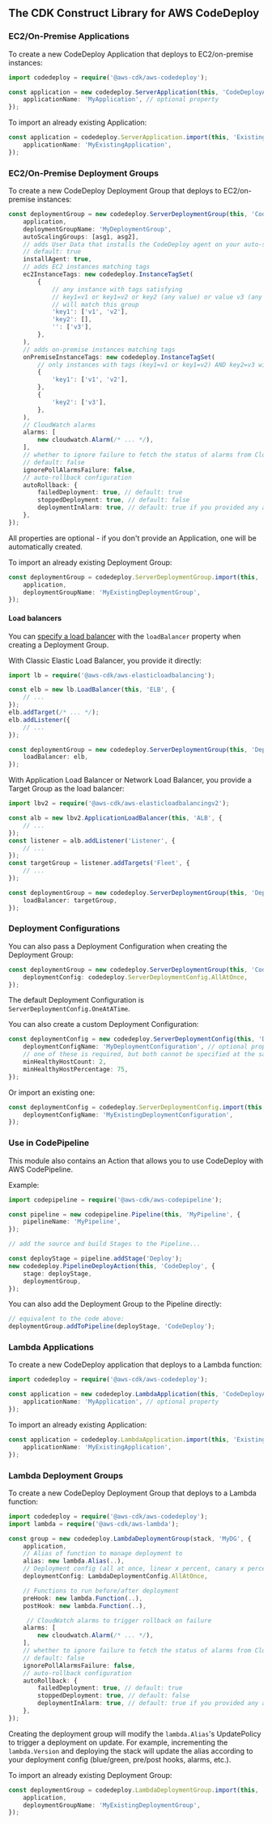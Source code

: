 ## The CDK Construct Library for AWS CodeDeploy

### EC2/On-Premise Applications

To create a new CodeDeploy Application that deploys to EC2/on-premise instances:

```ts
import codedeploy = require('@aws-cdk/aws-codedeploy');

const application = new codedeploy.ServerApplication(this, 'CodeDeployApplication', {
    applicationName: 'MyApplication', // optional property
});
```

To import an already existing Application:

```ts
const application = codedeploy.ServerApplication.import(this, 'ExistingCodeDeployApplication', {
    applicationName: 'MyExistingApplication',
});
```

### EC2/On-Premise Deployment Groups

To create a new CodeDeploy Deployment Group that deploys to EC2/on-premise instances:

```ts
const deploymentGroup = new codedeploy.ServerDeploymentGroup(this, 'CodeDeployDeploymentGroup', {
    application,
    deploymentGroupName: 'MyDeploymentGroup',
    autoScalingGroups: [asg1, asg2],
    // adds User Data that installs the CodeDeploy agent on your auto-scaling groups hosts
    // default: true
    installAgent: true,
    // adds EC2 instances matching tags
    ec2InstanceTags: new codedeploy.InstanceTagSet(
        {
            // any instance with tags satisfying
            // key1=v1 or key1=v2 or key2 (any value) or value v3 (any key)
            // will match this group
            'key1': ['v1', 'v2'],
            'key2': [],
            '': ['v3'],
        },
    ),
    // adds on-premise instances matching tags
    onPremiseInstanceTags: new codedeploy.InstanceTagSet(
        // only instances with tags (key1=v1 or key1=v2) AND key2=v3 will match this set
        {
            'key1': ['v1', 'v2'],
        },
        {
            'key2': ['v3'],
        },
    ),
    // CloudWatch alarms
    alarms: [
        new cloudwatch.Alarm(/* ... */),
    ],
    // whether to ignore failure to fetch the status of alarms from CloudWatch
    // default: false
    ignorePollAlarmsFailure: false,
    // auto-rollback configuration
    autoRollback: {
        failedDeployment: true, // default: true
        stoppedDeployment: true, // default: false
        deploymentInAlarm: true, // default: true if you provided any alarms, false otherwise
    },
});
```

All properties are optional - if you don't provide an Application,
one will be automatically created.

To import an already existing Deployment Group:

```ts
const deploymentGroup = codedeploy.ServerDeploymentGroup.import(this, 'ExistingCodeDeployDeploymentGroup', {
    application,
    deploymentGroupName: 'MyExistingDeploymentGroup',
});
```

#### Load balancers

You can [specify a load balancer](https://docs.aws.amazon.com/codedeploy/latest/userguide/integrations-aws-elastic-load-balancing.html)
with the `loadBalancer` property when creating a Deployment Group.

With Classic Elastic Load Balancer, you provide it directly:

```ts
import lb = require('@aws-cdk/aws-elasticloadbalancing');

const elb = new lb.LoadBalancer(this, 'ELB', {
    // ...
});
elb.addTarget(/* ... */);
elb.addListener({
    // ...
});

const deploymentGroup = new codedeploy.ServerDeploymentGroup(this, 'DeploymentGroup', {
    loadBalancer: elb,
});
```

With Application Load Balancer or Network Load Balancer,
you provide a Target Group as the load balancer:

```ts
import lbv2 = require('@aws-cdk/aws-elasticloadbalancingv2');

const alb = new lbv2.ApplicationLoadBalancer(this, 'ALB', {
    // ...
});
const listener = alb.addListener('Listener', {
    // ...
});
const targetGroup = listener.addTargets('Fleet', {
    // ...
});

const deploymentGroup = new codedeploy.ServerDeploymentGroup(this, 'DeploymentGroup', {
    loadBalancer: targetGroup,
});
```

### Deployment Configurations

You can also pass a Deployment Configuration when creating the Deployment Group:

```ts
const deploymentGroup = new codedeploy.ServerDeploymentGroup(this, 'CodeDeployDeploymentGroup', {
    deploymentConfig: codedeploy.ServerDeploymentConfig.AllAtOnce,
});
```

The default Deployment Configuration is `ServerDeploymentConfig.OneAtATime`.

You can also create a custom Deployment Configuration:

```ts
const deploymentConfig = new codedeploy.ServerDeploymentConfig(this, 'DeploymentConfiguration', {
    deploymentConfigName: 'MyDeploymentConfiguration', // optional property
    // one of these is required, but both cannot be specified at the same time
    minHealthyHostCount: 2,
    minHealthyHostPercentage: 75,
});
```

Or import an existing one:

```ts
const deploymentConfig = codedeploy.ServerDeploymentConfig.import(this, 'ExistingDeploymentConfiguration', {
    deploymentConfigName: 'MyExistingDeploymentConfiguration',
});
```

### Use in CodePipeline

This module also contains an Action that allows you to use CodeDeploy with AWS CodePipeline.

Example:

```ts
import codepipeline = require('@aws-cdk/aws-codepipeline');

const pipeline = new codepipeline.Pipeline(this, 'MyPipeline', {
    pipelineName: 'MyPipeline',
});

// add the source and build Stages to the Pipeline...

const deployStage = pipeline.addStage('Deploy');
new codedeploy.PipelineDeployAction(this, 'CodeDeploy', {
    stage: deployStage,
    deploymentGroup,
});
```

You can also add the Deployment Group to the Pipeline directly:

```ts
// equivalent to the code above:
deploymentGroup.addToPipeline(deployStage, 'CodeDeploy');
```

### Lambda Applications

To create a new CodeDeploy application that deploys to a Lambda function:

```ts
import codedeploy = require('@aws-cdk/aws-codedeploy');

const application = new codedeploy.LambdaApplication(this, 'CodeDeployApplication', {
    applicationName: 'MyApplication', // optional property
});
```

To import an already existing Application:

```ts
const application = codedeploy.LambdaApplication.import(this, 'ExistingCodeDeployApplication', {
    applicationName: 'MyExistingApplication',
});
```

### Lambda Deployment Groups

To create a new CodeDeploy Deployment Group that deploys to a Lambda function:

```ts
import codedeploy = require('@aws-cdk/aws-codedeploy');
import lambda = require('@aws-cdk/aws-lambda');

const group = new codedeploy.LambdaDeploymentGroup(stack, 'MyDG', {
    application,
    // Alias of function to manage deployment to
    alias: new lambda.Alias(..),
    // Deployment config (all at once, linear x percent, canary x percent, etc.)
    deploymentConfig: LambdaDeploymentConfig.AllAtOnce,

    // Functions to run before/after deployment
    preHook: new lambda.Function(..),
    postHook: new lambda.Function(..),

     // CloudWatch alarms to trigger rollback on failure
    alarms: [
        new cloudwatch.Alarm(/* ... */),
    ],
    // whether to ignore failure to fetch the status of alarms from CloudWatch
    // default: false
    ignorePollAlarmsFailure: false,
    // auto-rollback configuration
    autoRollback: {
        failedDeployment: true, // default: true
        stoppedDeployment: true, // default: false
        deploymentInAlarm: true, // default: true if you provided any alarms, false otherwise
    },
});
```

Creating the deployment group will modify the `lambda.Alias`'s UpdatePolicy to trigger a deployment on update. For example, incrementing the `lambda.Version` and deploying the stack will update the alias according to your deployment config (blue/green, pre/post hooks, alarms, etc.).

To import an already existing Deployment Group:

```ts
const deploymentGroup = codedeploy.LambdaDeploymentGroup.import(this, 'ExistingCodeDeployDeploymentGroup', {
    application,
    deploymentGroupName: 'MyExistingDeploymentGroup',
});
```
